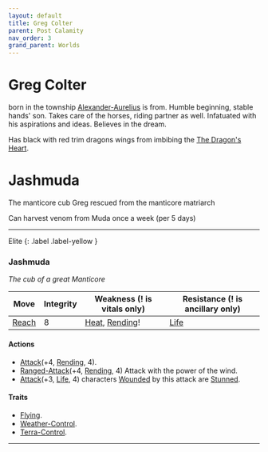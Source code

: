 ```yaml
---
layout: default
title: Greg Colter
parent: Post Calamity
nav_order: 3
grand_parent: Worlds
---
```

# Greg Colter
born in the township [Alexander-Aurelius](Alexander-Aurelius) is from. Humble beginning, stable hands' son. Takes care of the horses, riding partner as well. Infatuated with his aspirations and ideas. Believes in the dream. 

Has black with red trim dragons wings from imbibing the [The Dragon's Heart](Game/Worlds/Post-Calamity/Causdin#The%20Dragon's%20Heart).

# Jashmuda
The manticore cub Greg rescued from the manticore matriarch

Can harvest venom from Muda once a week (per 5 days)

---

Elite
{: .label .label-yellow }
### Jashmuda
*The cub of a great Manticore*

| Move                              | Integrity | Weakness (! is vitals only)                                         | Resistance (! is ancillary only) |
| --------------------------------- | --------- | ------------------------------------------------------------------- | -------------------------------- |
| [Reach](Game/Core/Movement#Reach) | 8         | [Heat](Game/Core/Injury#Heat), [Rending](Game/Core/Injury#Rending)! | [Life](Game/Core/Injury#Life) |

#### Actions
* [Attack](Game/Core/Blocks/Attack)(+4, [Rending](Game/Core/Injury#Rending), 4).
* [Ranged-Attack](Game/Core/Blocks/Ranged-Attack)(+4, [Rending](Game/Core/Injury#Rending), 4) Attack with the power of the wind.
* [Attack](Game/Core/Blocks/Attack)(+3, [Life](Game/Core/Injury#Life), 4) characters [Wounded](Game/Core/Effects#Wounded) by this attack are [Stunned](Game/Core/Effects#Stunned).
#### Traits
* [Flying](Game/Core/Blocks/Flying).
* [Weather-Control](Game/Core/Blocks/Weather-Control).
* [Terra-Control](Game/Core/Blocks/Terra-Control).

---